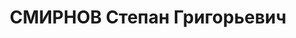 ---
title: СМИРНОВ Степан Григорьевич
description: "Род. в 1906, Восточно-Казахстанская обл., Усть-Каменогорский р-н, с.\
  \ Прапорщиково, русский, обр.: высшее, б/п. Проживал: Томск. Геологический трест,\
  \ маркшейдер \n  Арестован 07.09.1936. Обв.: троцк. фаш-терр. орг-я. Приговор: 28.04.1937\
  \ – ВМН. Расстрелян 28.04.1937. \n  Реабилитирован 12.06.1957"
---